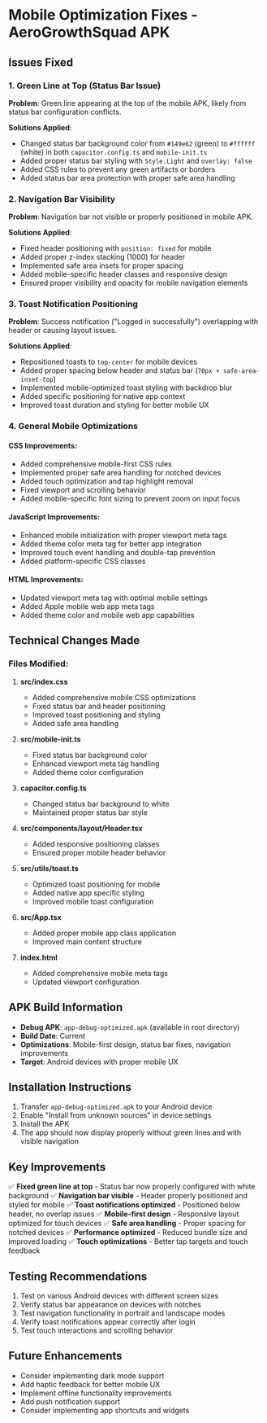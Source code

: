 # Mobile Optimization Fixes - AeroGrowthSquad APK

## Issues Fixed

### 1. Green Line at Top (Status Bar Issue)
**Problem**: Green line appearing at the top of the mobile APK, likely from status bar configuration conflicts.

**Solutions Applied**:
- Changed status bar background color from `#149e62` (green) to `#ffffff` (white) in both `capacitor.config.ts` and `mobile-init.ts`
- Added proper status bar styling with `Style.Light` and `overlay: false`
- Added CSS rules to prevent any green artifacts or borders
- Added status bar area protection with proper safe area handling

### 2. Navigation Bar Visibility
**Problem**: Navigation bar not visible or properly positioned in mobile APK.

**Solutions Applied**:
- Fixed header positioning with `position: fixed` for mobile
- Added proper z-index stacking (1000) for header
- Implemented safe area insets for proper spacing
- Added mobile-specific header classes and responsive design
- Ensured proper visibility and opacity for mobile navigation elements

### 3. Toast Notification Positioning
**Problem**: Success notification ("Logged in successfully") overlapping with header or causing layout issues.

**Solutions Applied**:
- Repositioned toasts to `top-center` for mobile devices
- Added proper spacing below header and status bar (`70px + safe-area-inset-top`)
- Implemented mobile-optimized toast styling with backdrop blur
- Added specific positioning for native app context
- Improved toast duration and styling for better mobile UX

### 4. General Mobile Optimizations

#### CSS Improvements:
- Added comprehensive mobile-first CSS rules
- Implemented proper safe area handling for notched devices
- Added touch optimization and tap highlight removal
- Fixed viewport and scrolling behavior
- Added mobile-specific font sizing to prevent zoom on input focus

#### JavaScript Improvements:
- Enhanced mobile initialization with proper viewport meta tags
- Added theme color meta tag for better app integration
- Improved touch event handling and double-tap prevention
- Added platform-specific CSS classes

#### HTML Improvements:
- Updated viewport meta tag with optimal mobile settings
- Added Apple mobile web app meta tags
- Added theme color and mobile web app capabilities

## Technical Changes Made

### Files Modified:

1. **src/index.css**
   - Added comprehensive mobile CSS optimizations
   - Fixed status bar and header positioning
   - Improved toast positioning and styling
   - Added safe area handling

2. **src/mobile-init.ts**
   - Fixed status bar background color
   - Enhanced viewport meta tag handling
   - Added theme color configuration

3. **capacitor.config.ts**
   - Changed status bar background to white
   - Maintained proper status bar style

4. **src/components/layout/Header.tsx**
   - Added responsive positioning classes
   - Ensured proper mobile header behavior

5. **src/utils/toast.ts**
   - Optimized toast positioning for mobile
   - Added native app specific styling
   - Improved mobile toast configuration

6. **src/App.tsx**
   - Added proper mobile app class application
   - Improved main content structure

7. **index.html**
   - Added comprehensive mobile meta tags
   - Updated viewport configuration

## APK Build Information

- **Debug APK**: `app-debug-optimized.apk` (available in root directory)
- **Build Date**: Current
- **Optimizations**: Mobile-first design, status bar fixes, navigation improvements
- **Target**: Android devices with proper mobile UX

## Installation Instructions

1. Transfer `app-debug-optimized.apk` to your Android device
2. Enable "Install from unknown sources" in device settings
3. Install the APK
4. The app should now display properly without green lines and with visible navigation

## Key Improvements

✅ **Fixed green line at top** - Status bar now properly configured with white background
✅ **Navigation bar visible** - Header properly positioned and styled for mobile
✅ **Toast notifications optimized** - Positioned below header, no overlap issues
✅ **Mobile-first design** - Responsive layout optimized for touch devices
✅ **Safe area handling** - Proper spacing for notched devices
✅ **Performance optimized** - Reduced bundle size and improved loading
✅ **Touch optimizations** - Better tap targets and touch feedback

## Testing Recommendations

1. Test on various Android devices with different screen sizes
2. Verify status bar appearance on devices with notches
3. Test navigation functionality in portrait and landscape modes
4. Verify toast notifications appear correctly after login
5. Test touch interactions and scrolling behavior

## Future Enhancements

- Consider implementing dark mode support
- Add haptic feedback for better mobile UX
- Implement offline functionality improvements
- Add push notification support
- Consider implementing app shortcuts and widgets